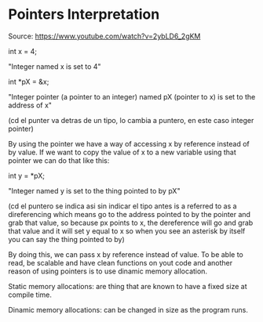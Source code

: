 # Pointers Interpretation 

Source: https://www.youtube.com/watch?v=2ybLD6_2gKM

int	x = 4;

"Integer named x is set to 4"

int *pX = &x;

"Integer pointer (a pointer to an integer) named pX (pointer to x) is set to the address of x"

(cd el punter va detras de un tipo, lo cambia a puntero, en este caso integer pointer)

By using the pointer we have a way of accessing x by reference instead of by value. If we want to copy the value of x to a new variable using that pointer we can do that like this: 

int y = *pX;

"Integer named y is set to the thing pointed to by pX"

(cd el puntero se indica asi sin indicar el tipo antes is a referred to as a direferencing which means go to the address pointed to by the pointer and grab that value, so because px points to x, the dereference will go and grab that value and it will set y equal to x so when you see an asterisk by itself you can say the thing pointed to by)

By doing this, we can pass x by reference instead of value. To be able to read, be scalable and have clean functions on yout code and another reason of using pointers is to use dinamic memory allocation.

Static memory allocations: are thing that are known to have a fixed size at compile time. 

Dinamic memory allocations: can be changed in size as the program runs. 
